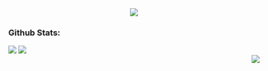 <div align="center">
  <img src="https://github.com/user-attachments/assets/55858ef1-7e73-4b51-9117-5061fd0dc5fc">
</div>

<h3>Github Stats:</h3>

<picture>
  <source
    srcset="https://github-readme-stats.vercel.app/api?username=adariya0&show_icons=true"
    media="(prefers-color-scheme: dark)"
  />
  <source
    srcset="https://github-readme-stats.vercel.app/api?username=adariya0&show_icons=true"
    media="(prefers-color-scheme: light), (prefers-color-scheme: no-preference)"
  />
  <img src="https://github-readme-stats.vercel.app/api?username=adariya0&show_icons=true" />
  <source
    srcset="https://github-readme-stats.vercel.app/api/top-langs/?username=adariya0&show_icons=true"
    media="(prefers-color-scheme: dark)"
  />
  <source
    srcset="https://github-readme-stats.vercel.app/api/top-langs/?username=adariya0&show_icons=true"
    media="(prefers-color-scheme: light), (prefers-color-scheme: no-preference)"
  />
  <img src="https://github-readme-stats.vercel.app/api/top-langs/?username=adariya0&show_icons=true" />
</picture>

<br>

<img align="right" src="https://komarev.com/ghpvc/?username=adariya0&style=for-the-badge" />
